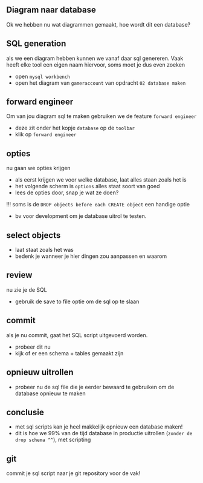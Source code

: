 ## Diagram naar database

Ok we hebben nu wat diagrammen gemaakt, hoe wordt dit een database?

## SQL generation

als we een diagram hebben kunnen we vanaf daar sql genereren.
Vaak heeft elke tool een eigen naam hiervoor, soms moet je dus even zoeken

- open `mysql workbench`
- open het diagram van `gameraccount` van opdracht `02 database maken`

## forward engineer

Om van jou diagram sql te maken gebruiken we de feature `forward engineer`

- deze zit onder het kopje `database` op de `toolbar`
- klik op `forward engineer`


## opties

nu gaan we opties krijgen
- als eerst krijgen we voor welke database, laat alles staan zoals het is
- het volgende scherm is `options` alles staat soort van goed
- lees de opties door, snap je wat ze doen?

!!! soms is de `DROP objects before each CREATE object` een handige optie
* bv voor development om je database uitrol te testen.

## select objects

- laat staat zoals het was
- bedenk je wanneer je hier dingen zou aanpassen en waarom

## review

nu zie je de SQL

- gebruik de save to file optie om de sql op te slaan

## commit

als je nu commit, gaat het SQL script uitgevoerd worden.
- probeer dit nu
- kijk of er een schema + tables gemaakt zijn

## opnieuw uitrollen

- probeer nu de sql file die je eerder bewaard te gebruiken om de database opnieuw te maken


## conclusie

- met sql scripts kan je heel makkelijk opnieuw een database maken!
- dit is hoe we 99% van de tijd database in productie uitrollen (`zonder de drop schema ^^`), met scripting

## git

commit je sql script naar je git repository voor de vak!
